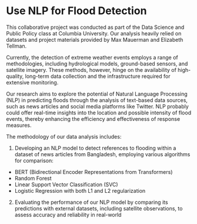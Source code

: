 # Use NLP for Flood Detection

This collaborative project was conducted as part of the Data Science and Public Policy class at Columbia University. Our analysis heavily relied on datasets and project materials provided by Max Mauerman and Elizabeth Tellman.

Currently, the detection of extreme weather events employs a range of methodologies, including hydrological models, ground-based sensors, and satellite imagery. These methods, however, hinge on the availability of high-quality, long-term data collection and the infrastructure required for extensive monitoring.

Our research aims to explore the potential of Natural Language Processing (NLP) in predicting floods through the analysis of text-based data sources, such as news articles and social media platforms like Twitter. NLP probably could offer real-time insights into the location and possible intensity of flood events, thereby enhancing the efficiency and effectiveness of response measures.

The methodology of our data analysis includes:
1. Developing an NLP model to detect references to flooding within a dataset of news articles from Bangladesh, employing various algorithms for comparison:
- BERT (Bidirectional Encoder Representations from Transformers)
- Random Forest
- Linear Support Vector Classification (SVC)
- Logistic Regression with both L1 and L2 regularization

2. Evaluating the performance of our NLP model by comparing its predictions with external datasets, including satellite observations, to assess accuracy and reliability in real-world 

